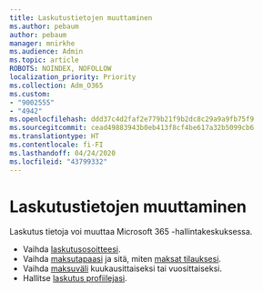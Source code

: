 ```yaml
---
title: Laskutustietojen muuttaminen
ms.author: pebaum
author: pebaum
manager: mnirkhe
ms.audience: Admin
ms.topic: article
ROBOTS: NOINDEX, NOFOLLOW
localization_priority: Priority
ms.collection: Adm_O365
ms.custom:
- "9002555"
- "4942"
ms.openlocfilehash: ddd37c4d2faf2e779b21f9b2dc8c29a9a9fb75f9
ms.sourcegitcommit: cead49883943b0eb413f8cf4be617a32b5099cb6
ms.translationtype: HT
ms.contentlocale: fi-FI
ms.lasthandoff: 04/24/2020
ms.locfileid: "43799332"
---
```

# <a name="change-billing-information"></a>Laskutustietojen muuttaminen

Laskutus tietoja voi muuttaa Microsoft 365 -hallintakeskuksessa. 

- Vaihda [laskutusosoitteesi](https://docs.microsoft.com/microsoft-365/commerce/billing-and-payments/change-your-billing-addresses).
- Vaihda [maksutapaasi](https://docs.microsoft.com/microsoft-365/commerce/billing-and-payments/add-update-or-remove-credit-card-or-bank-account) ja sitä, miten [maksat tilauksesi](https://docs.microsoft.com/microsoft-365/commerce/billing-and-payments/pay-for-your-subscription).
- Vaihda [maksuväli](https://docs.microsoft.com/microsoft-365/commerce/billing-and-payments/change-payment-frequency) kuukausittaiseksi tai vuosittaiseksi.
- Hallitse [laskutus profiilejasi](https://docs.microsoft.com/microsoft-365/commerce/billing-and-payments/manage-billing-profiles).
